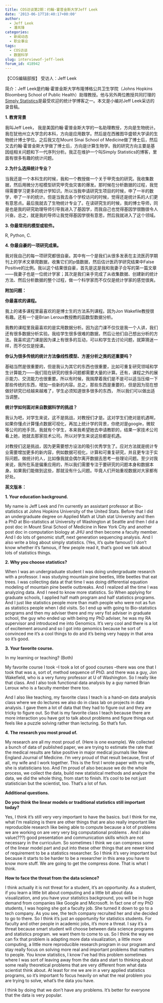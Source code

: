 ```yaml
---
title: COS访谈第2期：约翰·霍普金斯大学Jeff Leek
date: '2013-06-17T18:40:17+00:00'
author:
  - Jeff Leek
  - 潘岚锋
categories:
  - 新闻动态
  - 职业事业
tags:
  - COS访谈
  - 数据科学
slug: interviewof-jeff-leek
forum_id: 418942
---
```


【COS编辑部按】 受访人：Jeff Leek

简介：Jeff Leek是约翰·霍普金斯大学布隆博格公共卫生学院（Johns Hopkins Bloomberg School of Public Health）助理教授。他与另外两位教授共同打理的[Simply Statistics](http://simplystatistics.org/)是最受欢迎的统计学博客之一。本文是小编对Jeff Leek采访的录音稿。

**1. 教育背景**

我叫Jeff Leek， 我是美国约翰·霍普金斯大学的一名助理教授，方向是生物统计。我在犹他州立大学念的本科，方向是应用数学。然后是在西雅图华盛顿大学读的生物统计博士学位。之后我又在Mount Sinai School of Medicine做了博士后，然后又去约翰·霍普金斯大学做了博士后，方向是计算生物学。我的研究方向主要是基因组相关问题和下一代序列分析。我正在维护一个叫Simply Statistics的博客，里面有很多有趣的统计问题。

**2.为什么选择统计专业？**

当我还是一个本科生的时候，我和一个教授做一个关于甲壳虫的研究。我收集数据，然后用微分方程模型研究甲壳虫灾害的爆发。那时候在分析数据的过程，我觉得需要学习更多的统计学知识。所以当我申请研究生项目的时候，申了一半的数学，申了一半的统计。但是当我去各个学校访问的时候，觉得还是统计系的人们更有意思点。最后我就去了生物统计专业了。在读研究生的时候，我的博士导师，同是也是我的研究助理导师引导我进入了基因学，而我自己也觉得基因学很酷很令人兴奋。总之，就是我的导师让我觉得基因学很有意思，然后我就进入了这个领域。

<!--more-->

**3. 你最常用的模型或软件。**

R, Python, C.

**4. 你最自豪的一项研究成果。**

我对我自己的每一项研究都很自豪。其中有一个是我们从很多发表在主流医药学期刊上的学术文章爬数据，收集它们的p值数据，然后估计医药学研究结果中False Positive的比例。我以这个结果很自豪，首先是这是我和我妻子合写的第一篇文章——我妻子也是一位统计学家；其次是我们亲手完成了从收集数据、创建新的统计方法、然后分析数据的整个过程，做一个科学家而不仅仅是统计学家的感觉很爽。

**附加问题：**

**你最喜欢的课程。**

我上的诸多课程里最喜欢的是博士生的方法系列课程。因为Jon Wakefile教授很有趣。还有一个是Brian Leroux教授教的函数型数据分析。

我教的课程里我最喜欢的是实用数据分析。因为这门课不仅仅是我一个人讲，我们还有很多数据分析实验。我给学生很多很难的数据，然后让他们自己想出分析的方法。我喜欢这门课是因为课上有很多的互动，可以和学生去讨论问题，就算猜迷一样，而不仅仅是授课。

**你认为很多传统的统计方法像线性模型、方差分析之类的还重要吗？**

基础当然是很重要的，但是我认为其它的东西也很重要，比如可重复研究领域和学生计算能力——我们现在研究的很多问题都需要大量的计算。还有，课程之外的展示能力、交流能力也很重要。所以有时候，我揣摩着我们是不是可以适当压缩一下那些传统的东西，增加一些新的内容。总之，那些东西是重要的，但是因为现在想做好研究已经越来越难了，学生必须知道很多很多的东西， 所以我们可以做出适当调整。

**统计学如何面对来自数据科学的挑战？**

我认为吧，对学生来说，这不是挑战，对教授们才是。这对学生们绝对是机遇啊，如果你懂点计算懂点数据可视化，再加上统计学的背景，你绝对是google，微软等公司的抢手货。我就有个学生，本来我希望她去申请教职的，结果一家技术公司看上她，她就去那家技术公司。所以对学生来说这些都是机遇。

对教授们这是挑战，因为更需要想方设法的吸引优秀学生了。应对方法就是统计专业需要增加更多的新内容，例如数据可视化，计算和可重复研究，并且更专注于实际问题。做统计的人，比如像我就会偶尔离开数据去思考一些理论问题。至少对我来说，我所在系是偏重应用的，所以我们需要专注于要研究的问题本身和数据本身。如果我们能做到这些，那就没有什么问题。毕竟人们开始重视数据对大家都有好处。

**英文版本：**

**1. Your education background.**

My name is Jeff Leek and I’m currently an assistant professor at Bio-statistics at Johns Hopkins University of the United Stats. Before that I did an undergraduate degree on Applied Math at Utah stat University and then a PhD at Bio-statistics at University of Washington at Seattle and then I did a post doc in Mount Sinai School of Medicine in New York City and another post doc in computation biology at JHU and then become a faculty member. And I do lots of genomic stuff, next generation sequencing analysis. And I also write a blog about simply statistics. (Yes, it’s quite famous!) I don’t know whether it’s famous, if few people read it, that’s good we talk about lots of statistics things.

**2. Why you choose statistics?**

When I was an undergraduate student I was doing undergraduate research with a professor. I was studying mountain pine beetles, little beetles that eat trees. I was collecting data at that time I was doing differential equation modeling of mountain pine beetle outbreaks. And I realized all the time I was analyzing data. And I need to know more statistics. So When applying for graduate schools, I applied half math program and half statistics programs. And I just like statistics people more than math people who were not as fun as statistics people when I did visits. So I end up with going to Bio-statistics programs and then my adviser there and my very fist adviser in graduate school, the guy who ended up with being my PhD adviser, he was my RA supervisor and introduced me into Genomics. It’s very cool and there is a lot of excitement around and so I got into genomics because he sort of convinced me it’s a cool things to do and it’s being very happy in that area so it’s good.

**3. Your favorite course.**

In my learning or teaching? (Both)

My favorite course I took –I took a lot of good courses –there was one that I took that was a, sort of, method sequence of PhD. and there was a guy, Jon Wakefield, who is a very funny professor at U of Washington. So I really like that class. And I also took functional data analysis by a guy named Brian Leroux who is a faculty member there too.

And I also like teaching, my favorite class I teach is a hand-on data analysis class where we do lectures we also do in class lab on projects in data analysis. I gave them a lot of data that they had to figure out and they are tricky to figure out. So that is my favorite class I teach because there are more interaction you have got to talk about problems and figure things out feels like a puzzle solving rather than lecturing. So that’s fun.

**4. The research you most proud of.**

My research are all my most proud of. (Here is one example). We collected a bunch of data of published paper, we are trying to estimate the rate that the medical results are false positive in major medical journals like New England Journal of Medicine. I’m very proud of that result because, first of all, my wife and I work together. This is the first I wrote paper with my wife, she is statisticians too. And I’m proud of also because we do the whole process, we collect the data, build new statistical methods and analyze the data, we did the whole thing, from start to finish. It’s cool to be not just statistician but the scientist, too. That’s a lot of fun.

**Additional questions.**

**Do you think the linear models or traditional statistics still important today?**

Yes, I think it’s still very very important to have the basics. but I think for me, what I’m realizing is there are other things that are also really important like reproducible research like being able to compute because a lot of problems we are working on are very very big computational problems . And I also value(???) good presentation and communication skills which are not necessary in the curriculum. So sometimes I think we can compress some of the linear model part and put into these other things that are newer kind of requirement to be a statistics researcher. So I think it’s very important but because it starts to be harder to be a researcher in this area you have to know more stuff. We are going to get the compress done. That is what I think.

**How to face the threat from the data science?**

I think actually it is not threat for a student, it’s an opportunity. As a student, if you learn a little bit about computing and a little bit about data visualization, and you have your statistics background, you will be in huge demand from companies like Google and Microsoft. In fact one of my PhD students, I was hoping she got a faculty job. She turned it down to go to a tech company. As you see, the tech company recruited her and she decided to go to there. So I think it’s just an opportunity for statistics students. For faculty and other people in academic jobs, it’s more a threat. I say it’s a threat because smart student will choose between data science programs and statistics program. we want them to come to us. So I think the way we can fix that problem is adapting more data visualization, a little more computing, a little more reproducible research program in our program and stay really focus on solving more real and important problems that matters to people. You know statistics, I know I’ve had this problem sometimes where I was sort of leaving away from the data and start to thinking about some really theoretical problems that are very different from what data scientist think about. At least for me we are in a very applied statistics programs, so it’s important fo focus heavily on what the real problem you are trying to solve, what’s the data you have.

I think by doing that we don’t have any problems. It’s better for everyone that the data is very popular.
